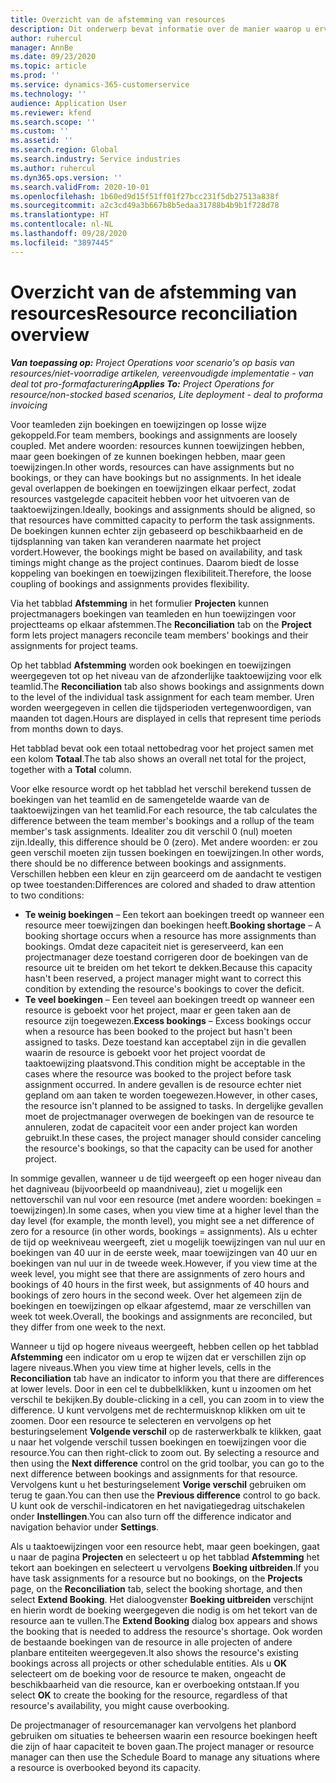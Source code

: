 ```yaml
---
title: Overzicht van de afstemming van resources
description: Dit onderwerp bevat informatie over de manier waarop u ervoor kunt zorgen dat de resourceboekingen en toewijzingen aan projecten met elkaar overeenkomen.
author: ruhercul
manager: AnnBe
ms.date: 09/23/2020
ms.topic: article
ms.prod: ''
ms.service: dynamics-365-customerservice
ms.technology: ''
audience: Application User
ms.reviewer: kfend
ms.search.scope: ''
ms.custom: ''
ms.assetid: ''
ms.search.region: Global
ms.search.industry: Service industries
ms.author: ruhercul
ms.dyn365.ops.version: ''
ms.search.validFrom: 2020-10-01
ms.openlocfilehash: 1b60ed9d15f51ff01f27bcc231f5db27513a838f
ms.sourcegitcommit: a2c3cd49a3b667b8b5edaa31788b4b9b1f728d78
ms.translationtype: HT
ms.contentlocale: nl-NL
ms.lasthandoff: 09/28/2020
ms.locfileid: "3897445"
---
```

# <a name="resource-reconciliation-overview"></a><span data-ttu-id="1ad00-103">Overzicht van de afstemming van resources</span><span class="sxs-lookup"><span data-stu-id="1ad00-103">Resource reconciliation overview</span></span>

<span data-ttu-id="1ad00-104">_**Van toepassing op:** Project Operations voor scenario's op basis van resources/niet-voorradige artikelen, vereenvoudigde implementatie - van deal tot pro-formafacturering_</span><span class="sxs-lookup"><span data-stu-id="1ad00-104">_**Applies To:** Project Operations for resource/non-stocked based scenarios, Lite deployment - deal to proforma invoicing_</span></span>

<span data-ttu-id="1ad00-105">Voor teamleden zijn boekingen en toewijzingen op losse wijze gekoppeld.</span><span class="sxs-lookup"><span data-stu-id="1ad00-105">For team members, bookings and assignments are loosely coupled.</span></span> <span data-ttu-id="1ad00-106">Met andere woorden: resources kunnen toewijzingen hebben, maar geen boekingen of ze kunnen boekingen hebben, maar geen toewijzingen.</span><span class="sxs-lookup"><span data-stu-id="1ad00-106">In other words, resources can have assignments but no bookings, or they can have bookings but no assignments.</span></span> <span data-ttu-id="1ad00-107">In het ideale geval overlappen de boekingen en toewijzingen elkaar perfect, zodat resources vastgelegde capaciteit hebben voor het uitvoeren van de taaktoewijzingen.</span><span class="sxs-lookup"><span data-stu-id="1ad00-107">Ideally, bookings and assignments should be aligned, so that resources have committed capacity to perform the task assignments.</span></span> <span data-ttu-id="1ad00-108">De boekingen kunnen echter zijn gebaseerd op beschikbaarheid en de tijdsplanning van taken kan veranderen naarmate het project vordert.</span><span class="sxs-lookup"><span data-stu-id="1ad00-108">However, the bookings might be based on availability, and task timings might change as the project continues.</span></span> <span data-ttu-id="1ad00-109">Daarom biedt de losse koppeling van boekingen en toewijzingen flexibiliteit.</span><span class="sxs-lookup"><span data-stu-id="1ad00-109">Therefore, the loose coupling of bookings and assignments provides flexibility.</span></span>

<span data-ttu-id="1ad00-110">Via het tabblad **Afstemming** in het formulier **Projecten** kunnen projectmanagers boekingen van teamleden en hun toewijzingen voor projectteams op elkaar afstemmen.</span><span class="sxs-lookup"><span data-stu-id="1ad00-110">The **Reconciliation** tab on the **Project** form lets project managers reconcile team members' bookings and their assignments for project teams.</span></span>

<span data-ttu-id="1ad00-111">Op het tabblad **Afstemming** worden ook boekingen en toewijzingen weergegeven tot op het niveau van de afzonderlijke taaktoewijzing voor elk teamlid.</span><span class="sxs-lookup"><span data-stu-id="1ad00-111">The **Reconciliation** tab also shows bookings and assignments down to the level of the individual task assignment for each team member.</span></span> <span data-ttu-id="1ad00-112">Uren worden weergegeven in cellen die tijdsperioden vertegenwoordigen, van maanden tot dagen.</span><span class="sxs-lookup"><span data-stu-id="1ad00-112">Hours are displayed in cells that represent time periods from months down to days.</span></span>

<span data-ttu-id="1ad00-113">Het tabblad bevat ook een totaal nettobedrag voor het project samen met een kolom **Totaal**.</span><span class="sxs-lookup"><span data-stu-id="1ad00-113">The tab also shows an overall net total for the project, together with a **Total** column.</span></span>

<span data-ttu-id="1ad00-114">Voor elke resource wordt op het tabblad het verschil berekend tussen de boekingen van het teamlid en de samengetelde waarde van de taaktoewijzingen van het teamlid.</span><span class="sxs-lookup"><span data-stu-id="1ad00-114">For each resource, the tab calculates the difference between the team member's bookings and a rollup of the team member's task assignments.</span></span> <span data-ttu-id="1ad00-115">Idealiter zou dit verschil 0 (nul) moeten zijn.</span><span class="sxs-lookup"><span data-stu-id="1ad00-115">Ideally, this difference should be 0 (zero).</span></span> <span data-ttu-id="1ad00-116">Met andere woorden: er zou geen verschil moeten zijn tussen boekingen en toewijzingen.</span><span class="sxs-lookup"><span data-stu-id="1ad00-116">In other words, there should be no difference between bookings and assignments.</span></span> <span data-ttu-id="1ad00-117">Verschillen hebben een kleur en zijn gearceerd om de aandacht te vestigen op twee toestanden:</span><span class="sxs-lookup"><span data-stu-id="1ad00-117">Differences are colored and shaded to draw attention to two conditions:</span></span>

- <span data-ttu-id="1ad00-118">**Te weinig boekingen** – Een tekort aan boekingen treedt op wanneer een resource meer toewijzingen dan boekingen heeft.</span><span class="sxs-lookup"><span data-stu-id="1ad00-118">**Booking shortage** – A booking shortage occurs when a resource has more assignments than bookings.</span></span> <span data-ttu-id="1ad00-119">Omdat deze capaciteit niet is gereserveerd, kan een projectmanager deze toestand corrigeren door de boekingen van de resource uit te breiden om het tekort te dekken.</span><span class="sxs-lookup"><span data-stu-id="1ad00-119">Because this capacity hasn't been reserved, a project manager might want to correct this condition by extending the resource's bookings to cover the deficit.</span></span>
- <span data-ttu-id="1ad00-120">**Te veel boekingen** – Een teveel aan boekingen treedt op wanneer een resource is geboekt voor het project, maar er geen taken aan de resource zijn toegewezen.</span><span class="sxs-lookup"><span data-stu-id="1ad00-120">**Excess bookings** – Excess bookings occur when a resource has been booked to the project but hasn't been assigned to tasks.</span></span> <span data-ttu-id="1ad00-121">Deze toestand kan acceptabel zijn in die gevallen waarin de resource is geboekt voor het project voordat de taaktoewijzing plaatsvond.</span><span class="sxs-lookup"><span data-stu-id="1ad00-121">This condition might be acceptable in the cases where the resource was booked to the project before task assignment occurred.</span></span> <span data-ttu-id="1ad00-122">In andere gevallen is de resource echter niet gepland om aan taken te worden toegewezen.</span><span class="sxs-lookup"><span data-stu-id="1ad00-122">However, in other cases, the resource isn't planned to be assigned to tasks.</span></span> <span data-ttu-id="1ad00-123">In dergelijke gevallen moet de projectmanager overwegen de boekingen van de resource te annuleren, zodat de capaciteit voor een ander project kan worden gebruikt.</span><span class="sxs-lookup"><span data-stu-id="1ad00-123">In these cases, the project manager should consider canceling the resource's bookings, so that the capacity can be used for another project.</span></span>

<span data-ttu-id="1ad00-124">In sommige gevallen, wanneer u de tijd weergeeft op een hoger niveau dan het dagniveau (bijvoorbeeld op maandniveau), ziet u mogelijk een nettoverschil van nul voor een resource (met andere woorden: boekingen = toewijzingen).</span><span class="sxs-lookup"><span data-stu-id="1ad00-124">In some cases, when you view time at a higher level than the day level (for example, the month level), you might see a net difference of zero for a resource (in other words, bookings = assignments).</span></span> <span data-ttu-id="1ad00-125">Als u echter de tijd op weekniveau weergeeft, ziet u mogelijk toewijzingen van nul uur en boekingen van 40 uur in de eerste week, maar toewijzingen van 40 uur en boekingen van nul uur in de tweede week.</span><span class="sxs-lookup"><span data-stu-id="1ad00-125">However, if you view time at the week level, you might see that there are assignments of zero hours and bookings of 40 hours in the first week, but assignments of 40 hours and bookings of zero hours in the second week.</span></span> <span data-ttu-id="1ad00-126">Over het algemeen zijn de boekingen en toewijzingen op elkaar afgestemd, maar ze verschillen van week tot week.</span><span class="sxs-lookup"><span data-stu-id="1ad00-126">Overall, the bookings and assignments are reconciled, but they differ from one week to the next.</span></span>

<span data-ttu-id="1ad00-127">Wanneer u tijd op hogere niveaus weergeeft, hebben cellen op het tabblad **Afstemming** een indicator om u erop te wijzen dat er verschillen zijn op lagere niveaus.</span><span class="sxs-lookup"><span data-stu-id="1ad00-127">When you view time at higher levels, cells in the **Reconciliation** tab have an indicator to inform you that there are differences at lower levels.</span></span> <span data-ttu-id="1ad00-128">Door in een cel te dubbelklikken, kunt u inzoomen om het verschil te bekijken.</span><span class="sxs-lookup"><span data-stu-id="1ad00-128">By double-clicking in a cell, you can zoom in to view the difference.</span></span> <span data-ttu-id="1ad00-129">U kunt vervolgens met de rechtermuisknop klikken om uit te zoomen. Door een resource te selecteren en vervolgens op het besturingselement **Volgende verschil** op de rasterwerkbalk te klikken, gaat u naar het volgende verschil tussen boekingen en toewijzingen voor die resource.</span><span class="sxs-lookup"><span data-stu-id="1ad00-129">You can then right-click to zoom out. By selecting a resource and then using the **Next difference** control on the grid toolbar, you can go to the next difference between bookings and assignments for that resource.</span></span> <span data-ttu-id="1ad00-130">Vervolgens kunt u het besturingselement **Vorige verschil** gebruiken om terug te gaan.</span><span class="sxs-lookup"><span data-stu-id="1ad00-130">You can then use the **Previous difference** control to go back.</span></span> <span data-ttu-id="1ad00-131">U kunt ook de verschil-indicatoren en het navigatiegedrag uitschakelen onder **Instellingen**.</span><span class="sxs-lookup"><span data-stu-id="1ad00-131">You can also turn off the difference indicator and navigation behavior under **Settings**.</span></span>


<span data-ttu-id="1ad00-132">Als u taaktoewijzingen voor een resource hebt, maar geen boekingen, gaat u naar de pagina **Projecten** en selecteert u op het tabblad **Afstemming** het tekort aan boekingen en selecteert u vervolgens **Boeking uitbreiden**.</span><span class="sxs-lookup"><span data-stu-id="1ad00-132">If you have task assignments for a resource but no bookings, on the **Projects** page, on the **Reconciliation** tab, select the booking shortage, and then select **Extend Booking**.</span></span> <span data-ttu-id="1ad00-133">Het dialoogvenster **Boeking uitbreiden** verschijnt en hierin wordt de boeking weergegeven die nodig is om het tekort van de resource aan te vullen.</span><span class="sxs-lookup"><span data-stu-id="1ad00-133">The **Extend Booking** dialog box appears and shows the booking that is needed to address the resource's shortage.</span></span> <span data-ttu-id="1ad00-134">Ook worden de bestaande boekingen van de resource in alle projecten of andere planbare entiteiten weergegeven.</span><span class="sxs-lookup"><span data-stu-id="1ad00-134">It also shows the resource's existing bookings across all projects or other schedulable entities.</span></span> <span data-ttu-id="1ad00-135">Als u **OK** selecteert om de boeking voor de resource te maken, ongeacht de beschikbaarheid van die resource, kan er overboeking ontstaan.</span><span class="sxs-lookup"><span data-stu-id="1ad00-135">If you select **OK** to create the booking for the resource, regardless of that resource's availability, you might cause overbooking.</span></span>

<span data-ttu-id="1ad00-136">De projectmanager of resourcemanager kan vervolgens het planbord gebruiken om situaties te beheersen waarin een resource boekingen heeft die zijn of haar capaciteit te boven gaan.</span><span class="sxs-lookup"><span data-stu-id="1ad00-136">The project manager or resource manager can then use the Schedule Board to manage any situations where a resource is overbooked beyond its capacity.</span></span>

